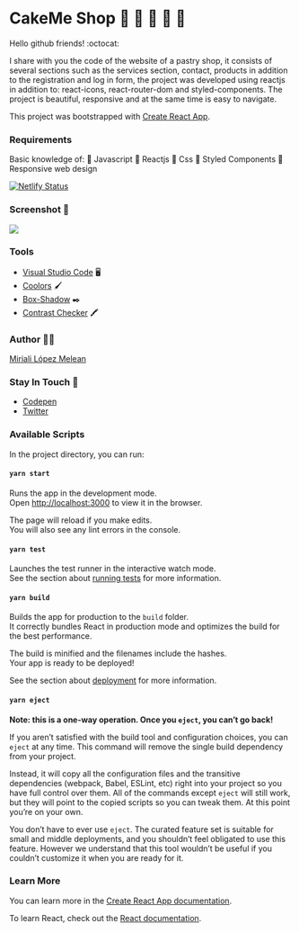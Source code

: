 # CakeMe Shop :cupcake: :cake: :pie: :doughnut: :open_file_folder:

Hello github friends! :octocat:

I share with you the code of the website of a pastry shop, it consists of several sections such as the services section, contact, products in addition to the registration and log in form, the project was developed using reactjs in addition to: react-icons, react-router-dom and styled-components. The project is beautiful, responsive and at the same time is easy to navigate.

This project was bootstrapped with [Create React App](https://github.com/facebook/create-react-app).

### Requirements
Basic knowledge of:
:star2: Javascript
:star2: Reactjs
:star2: Css
:star2: Styled Components
:star2: Responsive web design

[![Netlify Status](https://api.netlify.com/api/v1/badges/2e079f88-9338-49da-87df-f48d6fadd657/deploy-status)](https://app.netlify.com/sites/cakemeshop/deploys)

### Screenshot :camera_flash:
![](https://instagram.fccs3-1.fna.fbcdn.net/v/t51.2885-15/fr/e15/s1080x1080/141279479_465698141092981_7176778842541261742_n.jpg?_nc_ht=instagram.fccs3-1.fna.fbcdn.net&_nc_cat=101&_nc_ohc=QmvGd5m76ZsAX-r4A9g&tp=1&oh=c9c137e69342f013170dc50407896997&oe=603000E5&ig_cache_key=MjQ5MDYwODI3NzU3NTIzMjgwNA%3D%3D.2)

### Tools
- [Visual Studio Code](https://code.visualstudio.com/) :desktop_computer: 
- [Coolors](https://coolors.co/) :paintbrush:
- [Box-Shadow](https://codepen.io/sdthornton/pen/wBZdXq) :black_nib:
- [Contrast Checker](https://webaim.org/resources/contrastchecker/) :crayon:

### Author :woman_technologist:
[Miriali López Melean](https://github.com/Miriali) 

### Stay In Touch :purple_heart:
- [Codepen](https://codepen.io/your-work/) 
- [Twitter](https://twitter.com/miricailopez)


### Available Scripts

In the project directory, you can run:

#### `yarn start`

Runs the app in the development mode.\
Open [http://localhost:3000](http://localhost:3000) to view it in the browser.

The page will reload if you make edits.\
You will also see any lint errors in the console.

#### `yarn test`

Launches the test runner in the interactive watch mode.\
See the section about [running tests](https://facebook.github.io/create-react-app/docs/running-tests) for more information.

#### `yarn build`

Builds the app for production to the `build` folder.\
It correctly bundles React in production mode and optimizes the build for the best performance.

The build is minified and the filenames include the hashes.\
Your app is ready to be deployed!

See the section about [deployment](https://facebook.github.io/create-react-app/docs/deployment) for more information.

#### `yarn eject`

**Note: this is a one-way operation. Once you `eject`, you can’t go back!**

If you aren’t satisfied with the build tool and configuration choices, you can `eject` at any time. This command will remove the single build dependency from your project.

Instead, it will copy all the configuration files and the transitive dependencies (webpack, Babel, ESLint, etc) right into your project so you have full control over them. All of the commands except `eject` will still work, but they will point to the copied scripts so you can tweak them. At this point you’re on your own.

You don’t have to ever use `eject`. The curated feature set is suitable for small and middle deployments, and you shouldn’t feel obligated to use this feature. However we understand that this tool wouldn’t be useful if you couldn’t customize it when you are ready for it.

### Learn More

You can learn more in the [Create React App documentation](https://facebook.github.io/create-react-app/docs/getting-started).

To learn React, check out the [React documentation](https://reactjs.org/).

